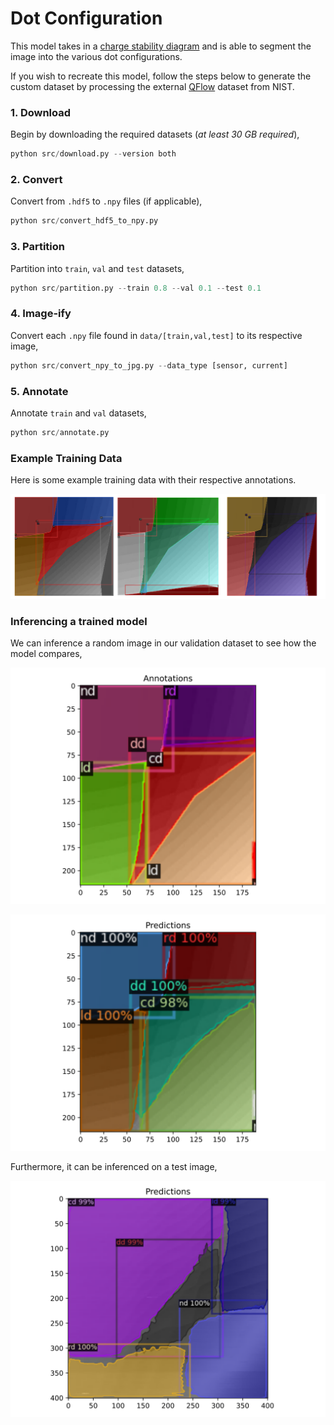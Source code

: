 # Dot Configuration

This model takes in a [charge stability diagram](https://www.qutube.nl/machine-learning-for-semiconductor-quantum-devices/charge-stability-diagrams) and is able to segment the image into the various dot configurations.

If you wish to recreate this model, follow the steps below to generate the custom dataset by processing the external [QFlow](https://data.nist.gov/od/id/66492819760D3FF6E05324570681BA721894) dataset from NIST. 

### 1. Download 

Begin by downloading the required datasets (*at least 30 GB required*),
```python
python src/download.py --version both
```

### 2. Convert

Convert from `.hdf5` to `.npy` files (if applicable),
```python
python src/convert_hdf5_to_npy.py
```

### 3. Partition

Partition into `train`, `val` and `test` datasets,
```python
python src/partition.py --train 0.8 --val 0.1 --test 0.1
```

### 4. Image-ify

Convert each `.npy` file found in `data/[train,val,test]` to its respective image,
```python
python src/convert_npy_to_jpg.py --data_type [sensor, current]
```

### 5. Annotate 

Annotate `train` and `val` datasets,
```python
python src/annotate.py
```

### Example Training Data

Here is some example training data with their respective annotations.

![Alt text](photos/example_training_data.svg)

### Inferencing a trained model

We can inference a random image in our validation dataset to see how the model compares,

![Alt text](photos/simulated_annotations.svg)

![Alt text](photos/simulated_predictions.svg)

Furthermore, it can be inferenced on a test image,

![Alt text](photos/experimental_predictions.svg)
